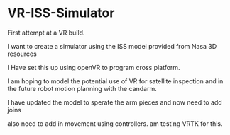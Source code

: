 # VR-ISS-Simulator
First attempt at a VR build. 

I want to create a simulator using the ISS model provided from Nasa 3D resources

I Have set this up using openVR to program cross platform.

I am hoping to model the potential use of VR for satellite inspection and in the future robot motion planning with the candarm.

I have updated the model to sperate the arm pieces and now need to add joins

also need to add in movement using controllers. am testing VRTK for this. 


